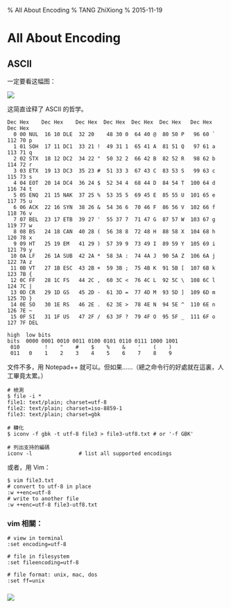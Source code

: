 % All About Encoding
% TANG ZhiXiong
% 2015-11-19

All About Encoding
==================

## ASCII

一定要看这幅图：

![](https://upload.wikimedia.org/wikipedia/commons/e/e0/ASCII_Code_Chart-Quick_ref_card.png)

这简直诠释了 ASCII 的哲学。

```plain
Dec Hex    Dec Hex    Dec Hex  Dec Hex  Dec Hex  Dec Hex   Dec Hex   Dec Hex  
  0 00 NUL  16 10 DLE  32 20    48 30 0  64 40 @  80 50 P   96 60 `  112 70 p
  1 01 SOH  17 11 DC1  33 21 !  49 31 1  65 41 A  81 51 Q   97 61 a  113 71 q
  2 02 STX  18 12 DC2  34 22 "  50 32 2  66 42 B  82 52 R   98 62 b  114 72 r
  3 03 ETX  19 13 DC3  35 23 #  51 33 3  67 43 C  83 53 S   99 63 c  115 73 s
  4 04 EOT  20 14 DC4  36 24 $  52 34 4  68 44 D  84 54 T  100 64 d  116 74 t
  5 05 ENQ  21 15 NAK  37 25 %  53 35 5  69 45 E  85 55 U  101 65 e  117 75 u
  6 06 ACK  22 16 SYN  38 26 &  54 36 6  70 46 F  86 56 V  102 66 f  118 76 v
  7 07 BEL  23 17 ETB  39 27 '  55 37 7  71 47 G  87 57 W  103 67 g  119 77 w
  8 08 BS   24 18 CAN  40 28 (  56 38 8  72 48 H  88 58 X  104 68 h  120 78 x
  9 09 HT   25 19 EM   41 29 )  57 39 9  73 49 I  89 59 Y  105 69 i  121 79 y
 10 0A LF   26 1A SUB  42 2A *  58 3A :  74 4A J  90 5A Z  106 6A j  122 7A z
 11 0B VT   27 1B ESC  43 2B +  59 3B ;  75 4B K  91 5B [  107 6B k  123 7B {
 12 0C FF   28 1C FS   44 2C ,  60 3C <  76 4C L  92 5C \  108 6C l  124 7C |
 13 0D CR   29 1D GS   45 2D -  61 3D =  77 4D M  93 5D ]  109 6D m  125 7D }
 14 0E SO   30 1E RS   46 2E .  62 3E >  78 4E N  94 5E ^  110 6E n  126 7E ~
 15 0F SI   31 1F US   47 2F /  63 3F ?  79 4F O  95 5F _  111 6F o  127 7F DEL
```


```plain
high  low bits
bits  0000 0001 0010 0011 0100 0101 0110 0111 1000 1001
 010        !    "    #    $    %    &    '    (    )
 011   0    1    2    3    4    5    6    7    8    9
```







文件不多，用 Notepad++ 就可以。但如果……（總之命令行的好處就在這裏，人工畢竟太累。）

```shell
# 檢測
$ file -i *
file1: text/plain; charset=utf-8
file2: text/plain; charset=iso-8859-1
file3: text/plain; charset=gbk

# 轉化
$ iconv -f gbk -t utf-8 file3 > file3-utf8.txt # or '-f GBK'

# 列出支持的編碼
iconv -l               # list all supported encodings
```

或者，用 Vim：

```shell
$ vim file3.txt
# convert to utf-8 in place
:w ++enc=utf-8
# write to another file
:w ++enc=utf-8 file3-utf8.txt
```

### vim 相關：

```shell
# view in terminal
:set encoding=utf-8

# file in filesystem
:set fileencoding=utf-8

# file format: unix, mac, dos
:set ff=unix 
```

### 
![](http://imglf2.ph.126.net/DZGTG_n9WiDBU6fZ0u2d7w==/6631199707095070424.png)

